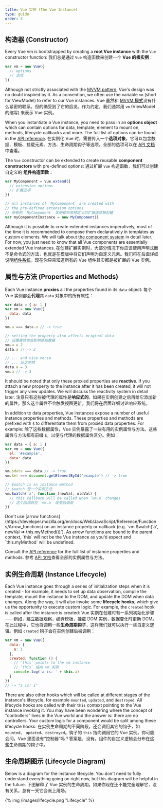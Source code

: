 ```yaml
---
title: Vue 实例 (The Vue Instance)
type: guide
order: 3
---
```


## 构造器 (Constructor)

Every Vue vm is bootstrapped by creating a **root Vue instance** with the `Vue` constructor function:
我们总是通过 `Vue` 构造函数来创建一个 **Vue 的根实例**：

``` js
var vm = new Vue({
  // options
  // 选项
})
```

Although not strictly associated with the [MVVM pattern](https://en.wikipedia.org/wiki/Model_View_ViewModel), Vue's design was no doubt inspired by it. As a convention, we often use the variable `vm` (short for ViewModel) to refer to our Vue instances.
Vue 虽然和 [MVVM 模式](https://en.wikipedia.org/wiki/Model_View_ViewModel)没有什么紧密的联系，但的确受到了它的启发。作为约定，我们通常用 `vm` (ViewModel 的缩写) 来表示 Vue 实例。

When you instantiate a Vue instance, you need to pass in an **options object** which can contain options for data, template, element to mount on, methods, lifecycle callbacks and more. The full list of options can be found in the [API reference](/api).
在实例化 Vue 时，需要传入一个**选项对象**，它可以包含数据、模板、挂载元素、方法、生命周期钩子等选项。全部的选项可以在 [API 文档](/api)中查看。

The `Vue` constructor can be extended to create reusable **component constructors** with pre-defined options:
通过扩展 `Vue` 构造函数，我们可以创建自定义的 **组件构造函数**：

``` js
var MyComponent = Vue.extend({
  // extension options
  // 扩展选项
})

// all instances of `MyComponent` are created with
// the pre-defined extension options
// 所有的 `MyComponent` 实例都将用预定义的扩展选项被创建
var myComponentInstance = new MyComponent()
```

Although it is possible to create extended instances imperatively, most of the time it is recommended to compose them declaratively in templates as custom elements. We will talk about [the component system](components.html) in detail later. For now, you just need to know that all Vue components are essentially extended Vue instances.
在创建扩展实例时，大部分情况下你应该使用声明式而不是命令式的方法，也就是在模版中将它们声明为自定义元素。我们将在后面详细说明[组件系统](components.html)。现在你只需知道所有的 Vue 组件其实都是被扩展的 Vue 实例。

## 属性与方法 (Properties and Methods)

Each Vue instance **proxies** all the properties found in its `data` object:
每个 Vue 实例都会**代理**其 `data` 对象中的所有属性：

``` js
var data = { a: 1 }
var vm = new Vue({
  data: data
})

vm.a === data.a // -> true

// setting the property also affects original data
// 设置属性也会影响原始数据
vm.a = 2
data.a // -> 2

// ... and vice-versa
// ... 反之亦然
data.a = 3
vm.a // -> 3
```

It should be noted that only these proxied properties are **reactive**. If you attach a new property to the instance after it has been created, it will not trigger any view updates. We will discuss the reactivity system in detail later.
注意只有这些被代理的属性是**响应式的**。如果在实例创建之后再给它添加新的属性，那么这个属性不会触发视图更新。我们将在后面详细讨论响应系统。

In addition to data properties, Vue instances expose a number of useful instance properties and methods. These properties and methods are prefixed with `$` to differentiate them from proxied data properties. For example:
除了这些数据属性，Vue 实例暴露了一些有用的实例属性与方法。这些属性与方法都有前缀 `$`，以便与代理的数据属性区分。例如：

``` js
var data = { a: 1 }
var vm = new Vue({
  el: '#example',
  data: data
})

vm.$data === data // -> true
vm.$el === document.getElementById('example') // -> true

// $watch is an instance method
// $watch 是一个实例方法
vm.$watch('a', function (newVal, oldVal) {
  // this callback will be called when `vm.a` changes
  // 这个回调将在 `vm.a` 改变后调用
})
```

<p class="tip">Don't use [arrow functions](https://developer.mozilla.org/en/docs/Web/JavaScript/Reference/Functions/Arrow_functions) on an instance property or callback (e.g. `vm.$watch('a', newVal => this.myMethod())`). As arrow functions are bound to the parent context, `this` will not be the Vue instance as you'd expect and `this.myMethod` will be undefined.</p>

Consult the [API reference](/api) for the full list of instance properties and methods.
参考 [API 文档](/api)查看全部的实例属性与方法。

## 实例生命周期 (Instance Lifecycle)

Each Vue instance goes through a series of initialization steps when it is created - for example, it needs to set up data observation, compile the template, mount the instance to the DOM, and update the DOM when data changes. Along the way, it will also invoke some **lifecycle hooks**, which give us the opportunity to execute custom logic. For example, the `created` hook is called after the instance is created:
Vue 实例在创建时有一系列初始化步骤——例如，建立数据观察，编译模板，挂载 DOM 实例，数据变化时更新 DOM。在此过程中，它也将调用一些**生命周期钩子**，这样我们就可以执行一些自定义逻辑。例如 `created` 钩子会在实例创建后被调用：

``` js
var vm = new Vue({
  data: {
    a: 1
  },
  created: function () {
    // `this` points to the vm instance
    // `this` 指向 vm 实例
    console.log('a is: ' + this.a)
  }
})
// -> "a is: 1"
```

There are also other hooks which will be called at different stages of the instance's lifecycle, for example `mounted`, `updated`, and `destroyed`. All lifecycle hooks are called with their `this` context pointing to the Vue instance invoking it. You may have been wondering where the concept of "controllers" lives in the Vue world and the answer is: there are no controllers. Your custom logic for a component would be split among these lifecycle hooks.
在实例生命周期的不同阶段，还会调用其它的钩子，如 `mounted`、 `updated`、`destroyed`。钩子的 `this` 指向调用它的 Vue 实例。你可能会问，Vue 里面没有“控制器”吗？答案是，没有。组件的自定义逻辑会分布在这些生命周期的钩子中。

## 生命周期图示 (Lifecycle Diagram)

Below is a diagram for the instance lifecycle. You don't need to fully understand everything going on right now, but this diagram will be helpful in the future.
下图解释了 Vue 实例的生命周期。如果你现在还不能完全理解它，没有关系，总有一天它会派上用场。

{% img /images/lifecycle.png "Lifecycle" %}
